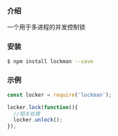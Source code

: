 ### 介绍

一个用于多进程的并发控制锁

### 安装

```sh
$ npm install lockman --save
```

### 示例

```js
const locker = require('lockman');

locker.lock(function(){
  //相关处理
  locker.unlock();
});
```
